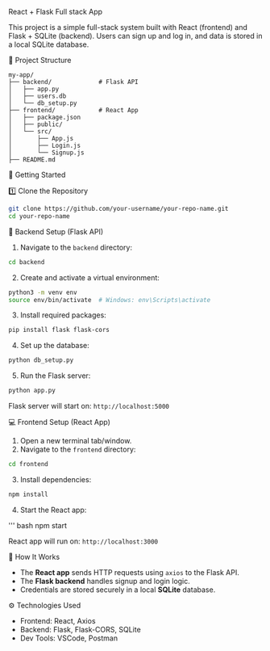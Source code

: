 React + Flask Full stack App

This project is a simple full-stack system built with React (frontend) and Flask + SQLite (backend). Users can sign up and log in, and data is stored in a local SQLite database.


📁 Project Structure

```
my-app/
├── backend/             # Flask API
│   ├── app.py
│   ├── users.db
│   └── db_setup.py
├── frontend/            # React App
│   ├── package.json
│   ├── public/
│   └── src/
│       ├── App.js
│       ├── Login.js
│       └── Signup.js
├── README.md
```


 🚀 Getting Started

1️⃣ Clone the Repository

```bash
git clone https://github.com/your-username/your-repo-name.git
cd your-repo-name
```

🔧 Backend Setup (Flask API)

1. Navigate to the `backend` directory:

```bash
cd backend
```

2. Create and activate a virtual environment:

```bash
python3 -m venv env
source env/bin/activate  # Windows: env\Scripts\activate
```

3. Install required packages:

```bash
pip install flask flask-cors
```

4. Set up the database:

```bash
python db_setup.py
```

5. Run the Flask server:

```bash
python app.py
```

Flask server will start on: `http://localhost:5000`



💻 Frontend Setup (React App)

1. Open a new terminal tab/window.
2. Navigate to the `frontend` directory:

```bash
cd frontend
```

3. Install dependencies:

```bash
npm install
```

4. Start the React app:

''' bash
npm start


React app will run on: `http://localhost:3000`

🔁 How It Works

- The **React app** sends HTTP requests using `axios` to the Flask API.
- The **Flask backend** handles signup and login logic.
- Credentials are stored securely in a local **SQLite** database.

⚙️ Technologies Used

- Frontend: React, Axios
- Backend: Flask, Flask-CORS, SQLite
- Dev Tools: VSCode, Postman
